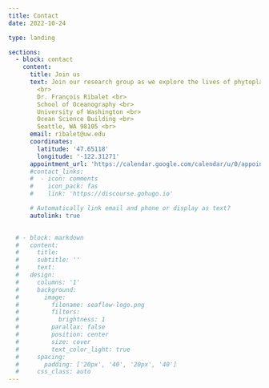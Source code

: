 ```yaml
---
title: Contact
date: 2022-10-24

type: landing

sections:
  - block: contact
    content:
      title: Join us
      text: Join our research group as we explore the lives of phytoplankton and their crucial role in the ocean's ecosystem.  We are committed to fostering the next generation of scientists, equipping them with the skills and knowledge to understand how these microscopic organisms are responding to a changing climate. <b>We welcome talented individuals from all backgrounds, genders, and levels of experience</b> – undergraduates, graduate students, postdoctoral fellows, and visiting scientists.  If you are interested in joining our team, please contact us. <br>
        <br>
        Dr. François Ribalet <br>
        School of Oceanography <br>
        University of Washington <br>
        Ocean Science Building <br>
        Seattle, WA 98105 <br>
      email: ribalet@uw.edu
      coordinates:
        latitude: '47.65118'
        longitude: '-122.31271'
      appointment_url: 'https://calendar.google.com/calendar/u/0/appointments/schedules/AcZssZ1inKfrVv2hXXytYw2JaS8I_nFwd3QfV9yYZxl-n1SxtyN7xwQp-Ze7o45F475_5NAH_lqNO6Wo'
      #contact_links:
      #  - icon: comments
      #    icon_pack: fas
      #    link: 'https://discourse.gohugo.io'

      # Automatically link email and phone or display as text?
      autolink: true
    

  # - block: markdown
  #   content:
  #     title:
  #     subtitle: ''
  #     text:
  #   design:
  #     columns: '1'
  #     background:
  #       image: 
  #         filename: seaflow-logo.png
  #         filters:
  #           brightness: 1
  #         parallax: false
  #         position: center
  #         size: cover
  #         text_color_light: true
  #     spacing:
  #       padding: ['20px', '40', '20px', '40']
  #     css_class: auto
---
```

